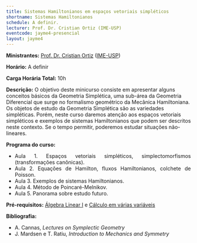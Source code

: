 ```yaml
---
title: Sistemas Hamiltonianos em espaços vetoriais simpléticos
shortname: Sistemas Hamiltonianos
schedule: A definir.
lecturer: Prof. Dr. Cristian Ortiz (IME-USP)
eventcode: jayme4-presencial
layout: jayme4
---
```


**Ministrantes:** [Prof. Dr. Cristian Ortiz](https://sites.google.com/view/cristian-ortiz) ([IME-USP](https://www.ime.usp.br/))

**Horário:** A definir

**Carga Horária Total:** 10h

**Descrição:** O objetivo deste minicurso consiste em apresentar alguns conceitos básicos da Geometria Simplética, uma sub-área da Geometria Diferencial que surge no formalismo geométrico da Mecânica Hamiltoniana. Os objetos de estudo da Geometria Simplética são as variedades simpléticas. Porém, neste curso daremos atenção aos espaços vetoriais simpléticos e exemplos de sistemas Hamiltonianos que podem ser descritos neste contexto. Se o tempo permitir, poderemos estudar situações não-lineares.

**Programa do curso:**

<div style="text-align: justify">
 <ul>
  <li>Aula 1. Espaços vetoriais simpléticos, simplectomorfismos (transformações canônicas).</li>
  <li>Aula 2. Equações de Hamilton, fluxos Hamiltonianos, colchete de Poisson. </li>
  <li>Aula 3. Exemplos de sistemas Hamiltonianos. </li>
  <li>Aula 4. Método de Poincaré-Melnikov. </li>
  <li>Aula 5. Panorama sobre estudo futuro. </li>
 </ul>
</div>

**Pré-requisitos:** [Álgebra Linear I]([https://uspdigital.usp.br/jupiterweb/obterDisciplina?nomdis=&sgldis=4302212](https://uspdigital.usp.br/jupiterweb/obterDisciplina?sgldis=MAT0122&verdis=2)) e [Cálculo em várias variáveis](https://uspdigital.usp.br/jupiterweb/obterDisciplina?nomdis=&sgldis=MAT0216)

**Bibliografia:**

<div style="text-align: justify">
 <ul>
  <li>  A. Cannas, <i>Lectures on Symplectic Geometry</i> </li>
    <li> J. Mardsen e T. Ratiu, <i> Introduction to Mechanics and Symmetry </i> </li>
 </ul>
</div>
